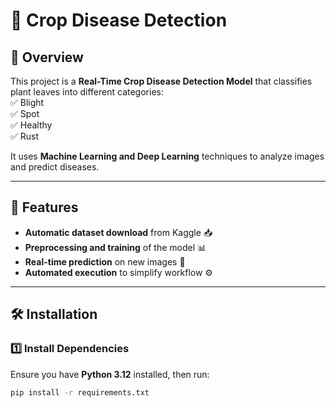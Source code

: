 # 🌿 Crop Disease Detection  

## 📌 Overview  
This project is a **Real-Time Crop Disease Detection Model** that classifies plant leaves into different categories:  
✅ Blight  
✅ Spot  
✅ Healthy  
✅ Rust  

It uses **Machine Learning and Deep Learning** techniques to analyze images and predict diseases.  

---

## 📂 Features  
- **Automatic dataset download** from Kaggle 📥  
- **Preprocessing and training** of the model 📊  
- **Real-time prediction** on new images 📸  
- **Automated execution** to simplify workflow ⚙️  

---

## 🛠 Installation  

### **1️⃣ Install Dependencies**  
Ensure you have **Python 3.12** installed, then run:  
```bash
pip install -r requirements.txt


